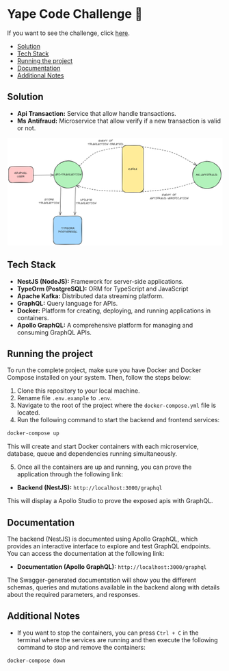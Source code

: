 # Yape Code Challenge 🚀

If you want to see the challenge, click [here](CHALLENGE.md "Go to Challenge Section").

- [Solution](#solution "Go to Solution Section")
- [Tech Stack](#tech-stack "Go to Tech Stack Section")
- [Running the project](#running-the-project "Go to Running the project Section")
- [Documentation](#documentation "Go to Documentation Section")
- [Additional Notes](#additional-notes "Go to Additional Notes Section")

## Solution

- **Api Transaction:** Service that allow handle transactions.
- **Ms Antifraud:** Microservice that allow verify if a new transaction is valid or not.

![diagram](images/diagram.png)

## Tech Stack

- **NestJS (NodeJS):** Framework for server-side applications.
- **TypeOrm (PostgreSQL):** ORM for TypeScript and JavaScript
- **Apache Kafka:** Distributed data streaming platform.
- **GraphQL:** Query language for APIs.
- **Docker:** Platform for creating, deploying, and running applications in containers.
- **Apollo GraphQL:** A comprehensive platform for managing and consuming GraphQL APIs.

## Running the project

To run the complete project, make sure you have Docker and Docker Compose installed on your system. Then, follow the steps below:

1. Clone this repository to your local machine.
2. Rename file `.env.example` to `.env`.
3. Navigate to the root of the project where the `docker-compose.yml` file is located.
4. Run the following command to start the backend and frontend services:

```bash
docker-compose up
```

This will create and start Docker containers with each microservice, database, queue and dependencies running simultaneously.

5. Once all the containers are up and running, you can prove the application through the following link:

* **Backend (NestJS):** `http://localhost:3000/graphql`

This will display a Apollo Studio to prove the exposed apis with GraphQL.

## Documentation

The backend (NestJS) is documented using Apollo GraphQL, which provides an interactive interface to explore and test GraphQL endpoints. You can access the documentation at the following link:

* **Documentation (Apollo GraphQL):** `http://localhost:3000/graphql`

The Swagger-generated documentation will show you the different schemas, queries and mutations available in the backend along with details about the required parameters, and responses.

## Additional Notes

* If you want to stop the containers, you can press `Ctrl + C` in the terminal where the services are running and then execute the following command to stop and remove the containers:

```bash
docker-compose down
```
